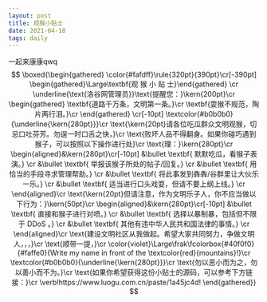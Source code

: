 ```yaml
---
layout: post
title: 观猴小贴士
date: 2021-04-18
tags: daily
---
```

一起来康康qwq
$$
\boxed{\begin{gathered}
\color{#fafdff}\rule{320pt}{390pt}\cr[-390pt]
\begin{gathered}\Large\textbf{观 猴 小 贴 士}\end{gathered} \cr
\underline{\text{洛谷网管理员}}\text{提醒您：}\kern{200pt}\cr
\begin{gathered}
\textbf{道路千万条，文明第一条。}\cr
\textbf{耍猴不规范，陶片两行泪。}\cr
\end{gathered} \cr[-10pt]
\textcolor{#b0b0b0}{\underline{\kern{280pt}}}\cr
\text{\kern{20pt}请各位吃瓜群众文明观猴，切忌口吐芬芳。勿逞一时口舌之快，}\cr
\text{败坏人品不得翻身。如果你碰巧遇到猴子，可以按照以下操作进行处}\cr
\text{理：}\kern{280pt}\cr
\begin{aligned}&\kern{280pt}\cr[-10pt]
&\bullet \textbf{ 默默吃瓜，看猴子表演。} \cr
&\bullet \textbf{ 举报该猴子所处的帖子/回复。} \cr
&\bullet \textbf{ 用恰当的手段寻求管理帮助。} \cr
&\bullet \textbf{ 将此事发到犇犇/谷群里让大伙乐一乐。} \cr
&\bullet \textbf{ 适当进行口头戏耍，但请不要上纲上线。} \cr
\end{aligned}\cr
\text{\kern{20pt}但请注意，作为文明乐子人，你不应当做以下行为：}\kern{50pt}\cr
\begin{aligned}&\kern{280pt}\cr[-10pt]
&\bullet \textbf{ 直接和猴子进行对喷。} \cr
&\bullet \textbf{ 选择以暴制暴，包括但不限于 DDoS 。} \cr
&\bullet \textbf{ 其他有违中华人民共和国法律的事情。} \cr
\end{aligned}\cr
\text{建设文明社区从我做起。希望大家共同努力，争做文明人，，，}\cr
\text{顺带一提，}\cr
\color{violet}\Large\frak\fcolorbox{#40f0f0}{#faffe0}{Write my name in front of the \textcolor{red}{mountains}!}\cr
\textcolor{#b0b0b0}{\underline{\kern{280pt}}}\cr
\text{勿以恶小而为之，勿以善小而不为。}\cr
\text{如果你希望获得这份小贴士的源码，可以参考下方链接：}\cr
\verb!https://www.luogu.com.cn/paste/1a45jc4d!
\end{gathered}}
$$